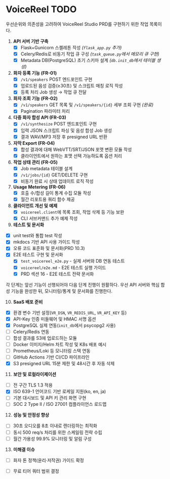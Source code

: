 # VoiceReel TODO

우선순위와 의존성을 고려하여 VoiceReel Studio PRD를 구현하기 위한 작업 목록이다.

1. **API 서버 기반 구축**
   - [x] Flask+Gunicorn 스켈레톤 작성 *(`flask_app.py` 추가)*
   - [x] Celery/Redis로 비동기 작업 큐 구성 *(`task_queue.py`에서 메모리 큐 구현)*
   - [x] Metadata DB(PostgreSQL) 초기 스키마 설계 *(`db.init_db`에서 테이블 생성)*

2. **화자 등록 기능 (FR-01)**
   - [x] `/v1/speakers` POST 엔드포인트 구현
   - [x] 업로드된 음성 검증(≥30초) 및 스크립트 매칭 로직 작성
   - [x] 등록 처리 Job 생성 → 작업 큐 전달

3. **화자 조회 기능 (FR-02)**
   - [x] `/v1/speakers` GET 목록 및 `/v1/speakers/{id}` 세부 조회 구현 *(완료)*
   - [x] Pagination 파라미터 처리

4. **다중 화자 합성 API (FR-03)**
   - [x] `/v1/synthesize` POST 엔드포인트 구현
   - [x] 입력 JSON 스크립트 파싱 및 음성 합성 Job 생성
   - [x] 결과 WAV/MP3 저장 후 presigned URL 반환

5. **자막 Export (FR-04)**
   - [x] 합성 결과에 대해 WebVTT/SRT/JSON 포맷 변환 모듈 작성
   - [x] 클라이언트에서 원하는 포맷 선택 가능하도록 옵션 처리

6. **작업 상태 관리 (FR-05)**
   - [x] Job metadata 테이블 설계
   - [x] `/v1/jobs/{id}` GET/DELETE 구현
   - [x] 비동기 완료 시 상태 업데이트 로직 작성

7. **Usage Metering (FR-06)**
   - [x] 호출 수/합성 길이 통계 수집 모듈 작성
   - [x] 월간 리포트용 쿼리 함수 제공

8. **클라이언트 개선 및 예제**
   - [x] `voicereel.client`에 목록 조회, 작업 삭제 등 기능 보완
   - [x] CLI 서브커맨드 추가 예제 작성

9. **테스트 및 문서화**
- [x] unit test와 통합 test 작성
- [x] mkdocs 기반 API 사용 가이드 작성
 - [x] 오류 코드 표준화 및 문서화(PRD 10.3)
 - [x] E2E 테스트 구현 및 문서화
   - [x] `test_voicereel_e2e.py` - 실제 서버와 DB 연동 테스트
   - [x] `voicereel/e2e.md` - E2E 테스트 실행 가이드
   - [x] PRD 섹션 16 - E2E 테스트 전략 문서화

각 단계는 앞선 기능이 선행되어야 다음 단계 진행이 원활하다. 우선 API 서버와 핵심 합성 기능을 완성한 뒤, 모니터링/통계 및 문서화를 진행한다.

10. **SaaS 배포 준비**
   - [x] 환경 변수 기반 설정(`VR_DSN`, `VR_REDIS_URL`, `VR_API_KEY` 등)
   - [x] API-Key 인증 미들웨어 및 HMAC 서명 옵션
 - [x] PostgreSQL 실제 연동(`init_db`에서 psycopg2 사용)
 - [ ] Celery/Redis 연동
 - [ ] 합성 결과를 S3에 업로드하는 모듈
 - [ ] Docker 이미지/Helm 차트 작성 및 K8s 배포 예시
 - [ ] Prometheus/Loki 등 모니터링 스택 연동
 - [ ] GitHub Actions 기반 CI/CD 파이프라인
  - [x] S3 presigned URL 15분 제한 및 48시간 후 자동 삭제

11. **보안 및 로컬라이제이션**
  - [ ] 전 구간 TLS 1.3 적용
  - [x] ISO 639-1 언어코드 기반 로케일 지원(ko, en, ja)
  - [ ] 기본 대시보드 및 API 키 관리 화면 구현
  - [ ] SOC 2 Type II / ISO 27001 컴플라이언스 로드맵

12. **성능 및 안정성 향상**
  - [ ] 30초 오디오를 8초 이내로 렌더링하는 최적화
  - [ ] 동시 500 req/s 처리를 위한 스케일링 전략 수립
 - [ ] 월간 가용성 99.9% 모니터링 및 알림 구성

13. **미해결 이슈**
  - [ ] 화자 톤 정책(윤리·저작권) 가이드 확정
  - [ ] 무료 티어 쿼터 범위 결정

